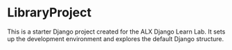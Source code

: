# LibraryProject
This is a starter Django project created for the ALX Django Learn Lab. It sets up the development environment and explores the default Django structure.
